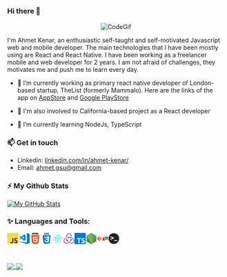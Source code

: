 ### Hi there 👋

<p align='center'><img align="center" alt="CodeGif" width='540' src="https://media.giphy.com/media/ZVik7pBtu9dNS/source.gif" /></p>

I'm Ahmet Kenar, an enthusiastic self-taught and self-motivated Javascript web and mobile developer. The main technologies that I have been mostly using are React and React Native. I have been working as a freelancer mobile and web developer for 2 years. I am not afraid of challenges, they motivates me and push me to learn every day.

- 🔭 I’m currently working as primary react native developer of London-based startup, TheList (formerly Mammalo). Here are the links of the app on [AppStore](https://apps.apple.com/us/app/id1288061045) and [Google PlayStore](https://play.google.com/store/apps/details?id=com.mammalo.app)

- 🔭 I'm also involved to California-based project as a React developer

- 🌱 I’m currently learning NodeJs, TypeScript

### 📫 Get in touch

- Linkedin: [linkedin.com/in/ahmet-kenar/](https://www.linkedin.com/in/ahmet-kenar/)
- Email:    <a target="_blank" href="mailto:ahmet.gsu@gmail.com">ahmet.gsu@gmail.com</a>

### ⚡ My Github Stats

[![My GitHub Stats](https://github-readme-stats.vercel.app/api?username=ahmetgsu&count_private=true&show_icons=true&theme=merko)](https://github.com/ahmetgsu/ahmetgsu)

### ✨ Languages and Tools:

<img align="left" alt="JavaScript" width="26px" src="https://raw.githubusercontent.com/github/explore/80688e429a7d4ef2fca1e82350fe8e3517d3494d/topics/javascript/javascript.png" />
<img align="left" alt="Visual Studio Code" width="26px" src="https://raw.githubusercontent.com/github/explore/80688e429a7d4ef2fca1e82350fe8e3517d3494d/topics/visual-studio-code/visual-studio-code.png" />
<img align="left" alt="HTML5" width="26px" src="https://raw.githubusercontent.com/github/explore/80688e429a7d4ef2fca1e82350fe8e3517d3494d/topics/html/html.png" />
<img align="left" alt="CSS3" width="26px" src="https://raw.githubusercontent.com/github/explore/80688e429a7d4ef2fca1e82350fe8e3517d3494d/topics/css/css.png" />
<img align="left" alt="React" width="26px" src="https://raw.githubusercontent.com/github/explore/80688e429a7d4ef2fca1e82350fe8e3517d3494d/topics/react/react.png" />
<img align="left" alt="Redux" width="26px" src="https://raw.githubusercontent.com/github/explore/80688e429a7d4ef2fca1e82350fe8e3517d3494d/topics/redux/redux.png" />
<img align="left" alt="TypeScript" width="26px" src="https://raw.githubusercontent.com/github/explore/80688e429a7d4ef2fca1e82350fe8e3517d3494d/topics/typescript/typescript.png" />
<img align="left" alt="Node.js" width="26px" src="https://raw.githubusercontent.com/github/explore/80688e429a7d4ef2fca1e82350fe8e3517d3494d/topics/nodejs/nodejs.png" />

<img align="left" alt="Git" width="26px" src="https://raw.githubusercontent.com/github/explore/80688e429a7d4ef2fca1e82350fe8e3517d3494d/topics/git/git.png" />
<img align="left" alt="Terminal" width="26px" src="https://raw.githubusercontent.com/github/explore/80688e429a7d4ef2fca1e82350fe8e3517d3494d/topics/terminal/terminal.png" />

<br/>

<br/>

<br/>

<br/>

<a href="https://github.com/ahmetgsu/BrowseBook">
  <img align="center" src="https://github-readme-stats.vercel.app/api/pin/?username=ahmetgsu&repo=BrowseBook" height='120'/>
</a>
<a href="https://github.com/ahmetgsu/react-native-bottom-modal">
  <img align="center" src="https://github-readme-stats.vercel.app/api/pin/?username=ahmetgsu&repo=react-native-bottom-modal" height='120' />
</a>

<!--
**ahmetgsu/ahmetgsu** is a ✨ _special_ ✨ repository because its `README.md` (this file) appears on your GitHub profile.

Here are some ideas to get you started:

- 🔭 I’m currently working on ...
- 🌱 I’m currently learning ...
- 👯 I’m looking to collaborate on ...
- 🤔 I’m looking for help with ...
- 💬 Ask me about ...
- 📫 How to reach me: ...
- 😄 Pronouns: ...
- ⚡ Fun fact: ...
-->
